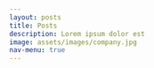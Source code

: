 ```yaml
---
layout: posts
title: Posts
description: Lorem ipsum dolor est
image: assets/images/company.jpg
nav-menu: true
---
```

